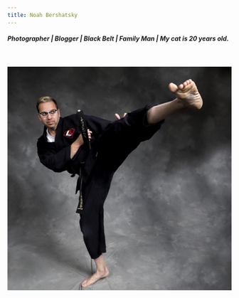 ```yaml
---
title: Noah Bershatsky
---
```


##### Photographer | Blogger | Black Belt | Family Man | My cat is 20 years old.

<div>&nbsp;</div>

![](https://raw.githubusercontent.com/bershatsky/vanilla-bootstrap-hugo-theme/master/exampleSite/resources/_gen/images/133FF109-9B6E-454C-8890-80BB7F057CE9.jpeg)
